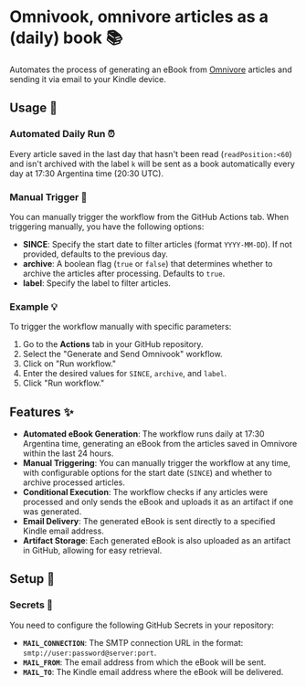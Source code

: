 # Omnivook, omnivore articles as a (daily) book 📚

Automates the process of generating an eBook from [Omnivore](https://omnivore.app/) articles and sending it via email to your Kindle device.


## Usage 🚀

### Automated Daily Run ⏰

Every article saved in the last day that hasn't been read (`readPosition:<60`) and isn't archived with the label `k` will be sent as a book automatically every day at 17:30 Argentina time (20:30 UTC). 

### Manual Trigger 🔧

You can manually trigger the workflow from the GitHub Actions tab. When triggering manually, you have the following options:

- **SINCE**: Specify the start date to filter articles (format `YYYY-MM-DD`). If not provided, defaults to the previous day.
- **archive**: A boolean flag (`true` or `false`) that determines whether to archive the articles after processing. Defaults to `true`.
- **label**: Specify the label to filter articles.

### Example 💡

To trigger the workflow manually with specific parameters:

1. Go to the **Actions** tab in your GitHub repository.
2. Select the "Generate and Send Omnivook" workflow.
3. Click on "Run workflow."
4. Enter the desired values for `SINCE`, `archive`, and `label`.
5. Click "Run workflow."

## Features ✨

- **Automated eBook Generation**: The workflow runs daily at 17:30 Argentina time, generating an eBook from the articles saved in Omnivore within the last 24 hours.
- **Manual Triggering**: You can manually trigger the workflow at any time, with configurable options for the start date (`SINCE`) and whether to archive processed articles.
- **Conditional Execution**: The workflow checks if any articles were processed and only sends the eBook and uploads it as an artifact if one was generated.
- **Email Delivery**: The generated eBook is sent directly to a specified Kindle email address.
- **Artifact Storage**: Each generated eBook is also uploaded as an artifact in GitHub, allowing for easy retrieval.


## Setup 🔧

### Secrets 🔐

You need to configure the following GitHub Secrets in your repository:

- **`MAIL_CONNECTION`**: The SMTP connection URL in the format: `smtp://user:password@server:port`.
- **`MAIL_FROM`**: The email address from which the eBook will be sent.
- **`MAIL_TO`**: The Kindle email address where the eBook will be delivered.
